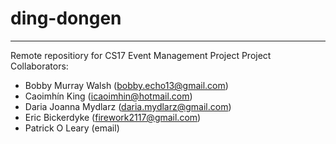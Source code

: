 # ding-dongen
---
Remote repositiory for CS17 Event Management Project
Project Collaborators:
- Bobby Murray Walsh (bobby.echo13@gmail.com)
- Caoimhín King (icaoimhin@hotmail.com)
- Daria Joanna Mydlarz (daria.mydlarz@gmail.com)
- Eric Bickerdyke (firework2117@gmail.com)
- Patrick O Leary (email)
